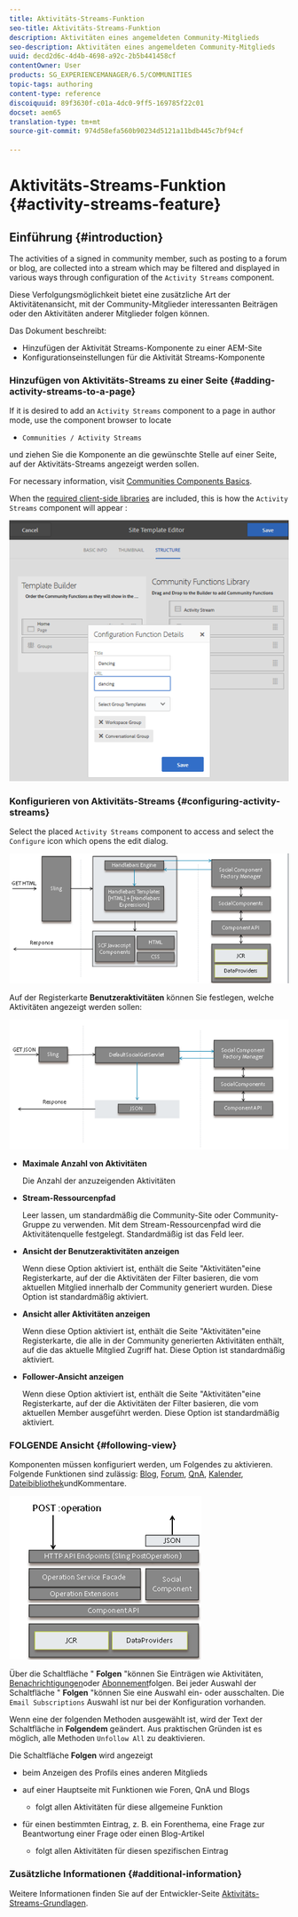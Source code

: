 ```yaml
---
title: Aktivitäts-Streams-Funktion
seo-title: Aktivitäts-Streams-Funktion
description: Aktivitäten eines angemeldeten Community-Mitglieds
seo-description: Aktivitäten eines angemeldeten Community-Mitglieds
uuid: decd2d6c-4d4b-4698-a92c-2b5b441458cf
contentOwner: User
products: SG_EXPERIENCEMANAGER/6.5/COMMUNITIES
topic-tags: authoring
content-type: reference
discoiquuid: 89f3630f-c01a-4dc0-9ff5-169785f22c01
docset: aem65
translation-type: tm+mt
source-git-commit: 974d58efa560b90234d5121a11bdb445c7bf94cf

---
```



# Aktivitäts-Streams-Funktion {#activity-streams-feature}

## Einführung {#introduction}

The activities of a signed in community member, such as posting to a forum or blog, are collected into a stream which may be filtered and displayed in various ways through configuration of the `Activity Streams` component.

Diese Verfolgungsmöglichkeit bietet eine zusätzliche Art der Aktivitätenansicht, mit der Community-Mitglieder interessanten Beiträgen oder den Aktivitäten anderer Mitglieder folgen können.

Das Dokument beschreibt:

* Hinzufügen der Aktivität Streams-Komponente zu einer AEM-Site
* Konfigurationseinstellungen für die Aktivität Streams-Komponente

### Hinzufügen von Aktivitäts-Streams zu einer Seite {#adding-activity-streams-to-a-page}

If it is desired to add an `Activity Streams` component to a page in author mode, use the component browser to locate

* `Communities / Activity Streams`

und ziehen Sie die Komponente an die gewünschte Stelle auf einer Seite, auf der Aktivitäts-Streams angezeigt werden sollen.

For necessary information, visit [Communities Components Basics](/help/communities/basics.md).

When the [required client-side libraries](/help/communities/essentials-activities.md#essentials-for-client-side) are included, this is how the `Activity Streams` component will appear :

![chlimage_1-24](assets/chlimage_1-24.png)

### Konfigurieren von Aktivitäts-Streams {#configuring-activity-streams}

Select the placed `Activity Streams` component to access and select the `Configure` icon which opens the edit dialog.

![chlimage_1-25](assets/chlimage_1-25.png)

Auf der Registerkarte **Benutzeraktivitäten** können Sie festlegen, welche Aktivitäten angezeigt werden sollen:

![chlimage_1-26](assets/chlimage_1-26.png)

* **Maximale Anzahl von Aktivitäten**

   Die Anzahl der anzuzeigenden Aktivitäten

* **Stream-Ressourcenpfad**

   Leer lassen, um standardmäßig die Community-Site oder Community-Gruppe zu verwenden. Mit dem Stream-Ressourcenpfad wird die Aktivitätenquelle festgelegt. Standardmäßig ist das Feld leer.

* **Ansicht der Benutzeraktivitäten anzeigen**

   Wenn diese Option aktiviert ist, enthält die Seite &quot;Aktivitäten&quot;eine Registerkarte, auf der die Aktivitäten der Filter basieren, die vom aktuellen Mitglied innerhalb der Community generiert wurden. Diese Option ist standardmäßig aktiviert.

* **Ansicht aller Aktivitäten anzeigen**

   Wenn diese Option aktiviert ist, enthält die Seite &quot;Aktivitäten&quot;eine Registerkarte, die alle in der Community generierten Aktivitäten enthält, auf die das aktuelle Mitglied Zugriff hat. Diese Option ist standardmäßig aktiviert.

* **Follower-Ansicht anzeigen**

   Wenn diese Option aktiviert ist, enthält die Seite &quot;Aktivitäten&quot;eine Registerkarte, auf der die Aktivitäten der Filter basieren, die vom aktuellen Member ausgeführt werden. Diese Option ist standardmäßig aktiviert.

### FOLGENDE Ansicht {#following-view}

Komponenten müssen konfiguriert werden, um Folgendes zu aktivieren. Folgende Funktionen sind zulässig: [Blog](/help/communities/blog-feature.md), [Forum](/help/communities/forum.md), [QnA](/help/communities/working-with-qna.md), [Kalender](/help/communities/calendar.md), [Dateibibliothek](/help/communities/file-library.md)[](/help/communities/comments.md)undKommentare.

![chlimage_1-27](assets/chlimage_1-27.png)

Über die Schaltfläche &quot; **Folgen** &quot;können Sie Einträgen wie Aktivitäten, [Benachrichtigungen](/help/communities/notifications.md)oder [Abonnement](/help/communities/subscriptions.md)folgen. Bei jeder Auswahl der Schaltfläche &quot; **Folgen** &quot;können Sie eine Auswahl ein- oder ausschalten. Die `Email Subscriptions` Auswahl ist nur bei der Konfiguration vorhanden.

Wenn eine der folgenden Methoden ausgewählt ist, wird der Text der Schaltfläche in **Folgendem** geändert. Aus praktischen Gründen ist es möglich, alle Methoden `Unfollow All` zu deaktivieren.

Die Schaltfläche **Folgen** wird angezeigt

* beim Anzeigen des Profils eines anderen Mitglieds
* auf einer Hauptseite mit Funktionen wie Foren, QnA und Blogs

   * folgt allen Aktivitäten für diese allgemeine Funktion

* für einen bestimmten Eintrag, z. B. ein Forenthema, eine Frage zur Beantwortung einer Frage oder einen Blog-Artikel

   * folgt allen Aktivitäten für diesen spezifischen Eintrag

### Zusätzliche Informationen {#additional-information}

Weitere Informationen finden Sie auf der Entwickler-Seite [Aktivitäts-Streams-Grundlagen](/help/communities/essentials-activities.md).
